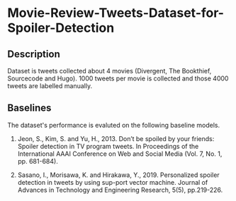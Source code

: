# Movie-Review-Tweets-Dataset-for-Spoiler-Detection

## Description

Dataset is tweets collected about 4 movies (Divergent, The Bookthief, Sourcecode and Hugo). 1000 tweets per movie is collected and those 4000 tweets are labelled manually.

## Baselines

The dataset's performance is evaluted on the following baseline models.

1. Jeon, S., Kim, S. and Yu, H., 2013. Don’t be spoiled by your friends: Spoiler detection in TV program tweets. In Proceedings of the International AAAI Conference on Web and Social Media (Vol. 7, No. 1, pp. 681-684).


2. Sasano, I., Morisawa, K. and Hirakawa, Y., 2019. Personalized spoiler detection in tweets by using sup-port vector machine. Journal of Advances in Technology and Engineering Research, 5(5), pp.219-226. 

